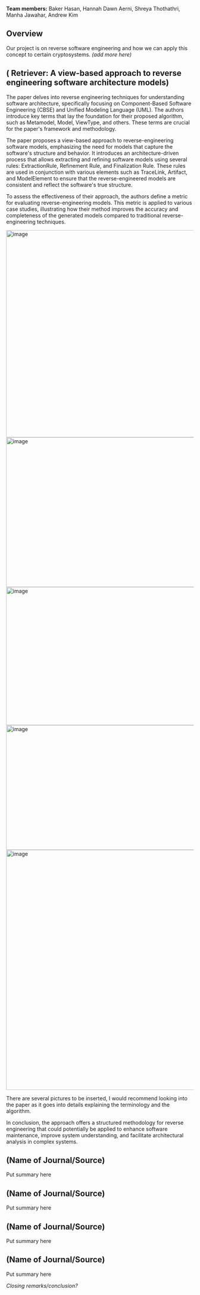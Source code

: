 **Team members:** Baker Hasan, Hannah Dawn Aerni, Shreya Thothathri, Manha Jawahar, Andrew Kim
## Overview
Our project is on reverse software engineering and how we can apply this concept to certain cryptosystems. *(add more here)*

## ( Retriever: A view-based approach to reverse engineering software architecture models)

The paper delves into reverse engineering techniques for understanding software architecture, specifically focusing on Component-Based Software Engineering (CBSE) and Unified Modeling Language (UML). The authors introduce key terms that lay the foundation for their proposed algorithm, such as Metamodel, Model, ViewType, and others. These terms are crucial for the paper's framework and methodology.

The paper proposes a view-based approach to reverse-engineering software models, emphasizing the need for models that capture the software's structure and behavior. It introduces an architecture-driven process that allows extracting and refining software models using several rules: ExtractionRule, Refinement Rule, and Finalization Rule. These rules are used in conjunction with various elements such as TraceLink, Artifact, and ModelElement to ensure that the reverse-engineered models are consistent and reflect the software's true structure.

To assess the effectiveness of their approach, the authors define a metric for evaluating reverse-engineering models. This metric is applied to various case studies, illustrating how their method improves the accuracy and completeness of the generated models compared to traditional reverse-engineering techniques.

<img width="1059" height="555" alt="image" src="https://github.com/user-attachments/assets/ffb0e983-567e-47f6-afbe-e7bcbd62443d" />
<img width="1073" height="401" alt="image" src="https://github.com/user-attachments/assets/9428e558-7161-4d5d-919a-ef8a3160e922" />
<img width="728" height="370" alt="image" src="https://github.com/user-attachments/assets/1660c9da-84c1-4f8a-ad43-63028a23d055" />
<img width="679" height="334" alt="image" src="https://github.com/user-attachments/assets/b873cbdc-c69e-43d8-bfbb-1aac5aec72ed" />
<img width="703" height="643" alt="image" src="https://github.com/user-attachments/assets/c832f65f-b573-4089-88c8-355a8725447c" />

There are several pictures to be inserted, I would recommend looking into the paper as it goes into details explaining the terminology and the algorithm.

In conclusion, the approach offers a structured methodology for reverse engineering that could potentially be applied to enhance software maintenance, improve system understanding, and facilitate architectural analysis in complex systems.

## (Name of Journal/Source)
Put summary here
## (Name of Journal/Source)
Put summary here
## (Name of Journal/Source)
Put summary here
## (Name of Journal/Source)
Put summary here

*Closing remarks/conclusion?*
